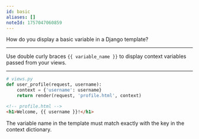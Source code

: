 ```yaml
---
id: basic
aliases: []
noteId: 1757047060859
---
```


How do you display a basic variable in a Django template?

---

Use double curly braces `{{ variable_name }}` to display context variables passed from your views.

---

```python
# views.py
def user_profile(request, username):
    context = {'username': username}
    return render(request, 'profile.html', context)
```

```html
<!-- profile.html -->
<h1>Welcome, {{ username }}!</h1>
```

The variable name in the template must match exactly with the key in the context dictionary. 